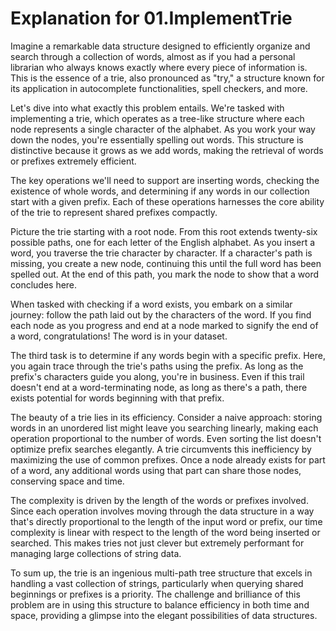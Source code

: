 # Explanation for 01.ImplementTrie

Imagine a remarkable data structure designed to efficiently organize and search through a collection of words, almost as if you had a personal librarian who always knows exactly where every piece of information is. This is the essence of a trie, also pronounced as "try," a structure known for its application in autocomplete functionalities, spell checkers, and more.

Let's dive into what exactly this problem entails. We're tasked with implementing a trie, which operates as a tree-like structure where each node represents a single character of the alphabet. As you work your way down the nodes, you're essentially spelling out words. This structure is distinctive because it grows as we add words, making the retrieval of words or prefixes extremely efficient.

The key operations we'll need to support are inserting words, checking the existence of whole words, and determining if any words in our collection start with a given prefix. Each of these operations harnesses the core ability of the trie to represent shared prefixes compactly. 

Picture the trie starting with a root node. From this root extends twenty-six possible paths, one for each letter of the English alphabet. As you insert a word, you traverse the trie character by character. If a character's path is missing, you create a new node, continuing this until the full word has been spelled out. At the end of this path, you mark the node to show that a word concludes here.

When tasked with checking if a word exists, you embark on a similar journey: follow the path laid out by the characters of the word. If you find each node as you progress and end at a node marked to signify the end of a word, congratulations! The word is in your dataset. 

The third task is to determine if any words begin with a specific prefix. Here, you again trace through the trie's paths using the prefix. As long as the prefix's characters guide you along, you're in business. Even if this trail doesn't end at a word-terminating node, as long as there's a path, there exists potential for words beginning with that prefix.

The beauty of a trie lies in its efficiency. Consider a naive approach: storing words in an unordered list might leave you searching linearly, making each operation proportional to the number of words. Even sorting the list doesn't optimize prefix searches elegantly. A trie circumvents this inefficiency by maximizing the use of common prefixes. Once a node already exists for part of a word, any additional words using that part can share those nodes, conserving space and time.

The complexity is driven by the length of the words or prefixes involved. Since each operation involves moving through the data structure in a way that's directly proportional to the length of the input word or prefix, our time complexity is linear with respect to the length of the word being inserted or searched. This makes tries not just clever but extremely performant for managing large collections of string data.

To sum up, the trie is an ingenious multi-path tree structure that excels in handling a vast collection of strings, particularly when querying shared beginnings or prefixes is a priority. The challenge and brilliance of this problem are in using this structure to balance efficiency in both time and space, providing a glimpse into the elegant possibilities of data structures.